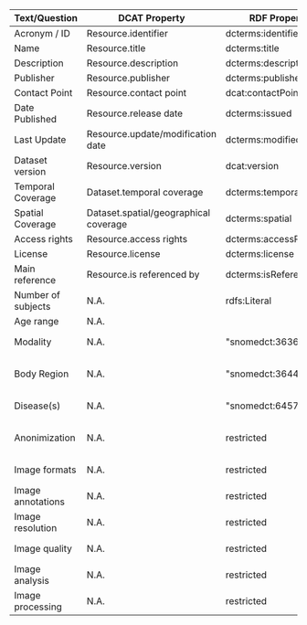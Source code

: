 
| Text/Question      | DCAT Property                         | RDF Property           | Value Range                                        |
| ------------------ | ------------------------------------- | ---------------------- | -------------------------------------------------- |
| Acronym / ID       | Resource.identifier                   | dcterms:identifier     |                                                    |
| Name               | Resource.title                        | dcterms:title          |                                                    |
| Description        | Resource.description                  | dcterms:description    |                                                    |
| Publisher          | Resource.publisher                    | dcterms:publisher      |                                                    |
| Contact Point      | Resource.contact point                | dcat:contactPoint      |                                                    |
| Date Published     | Resource.release date                 | dcterms:issued         |                                                    |
| Last Update        | Resource.update/modification date     | dcterms:modified       |                                                    |
| Dataset version    | Resource.version                      | dcat:version           |                                                    |
| Temporal Coverage  | Dataset.temporal coverage             | dcterms:temporal       |                                                    |
| Spatial Coverage   | Dataset.spatial/geographical coverage | dcterms:spatial        |                                                    |
| Access rights      | Resource.access rights                | dcterms:accessRights   |                                                    |
| License            | Resource.license                      | dcterms:license        |                                                    |
| Main reference     | Resource.is referenced by             | dcterms:isReferencedBy |                                                    |
| Number of subjects | N.A.                                  | rdfs:Literal           |                                                    |
| Age range          | N.A.                                  |                        |                                                    |
| Modality           | N.A.                                  | "snomedct:363679005"   | ... 1..N / rdfs:Literal / list of modality         |
| Body Region        | N.A.                                  | "snomedct:364402001"   | ... 1..N / rdfs:Literal / list of body regions     |
| Disease(s)         | N.A.                                  | "snomedct:64572001"    | ... 1..N / rdfs:Literal / list of diseases         |
| Anonimization      | N.A.                                  | restricted             | "Anonimized, Pseudoanonimized, Identifiable names" |
| Image formats      | N.A.                                  | restricted             | "TIFF, JPEG, DICOM, NIFTI, etc."                   |
| Image annotations  | N.A.                                  | restricted             | "Yes, No"                                          |
| Image resolution   | N.A.                                  | restricted             | Resolutions (e.g. 512x512)                          |
| Image quality      | N.A.                                  | restricted             | "High, Medium, Low"                                |
| Image analysis     | N.A.                                  | restricted             | "Yes, No"                                          |
| Image processing   | N.A.                                  | restricted             | "Yes, No"                                          |